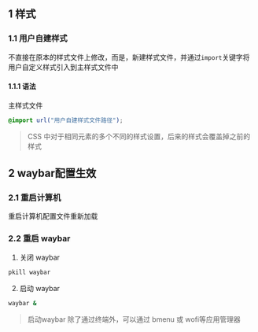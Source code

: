 ## 1  样式

### 1.1  用户自建样式

不直接在原本的样式文件上修改，而是，新建样式文件，并通过`import`关键字将用户自定义样式引入到主样式文件中

#### 1.1.1  语法

主样式文件

```css
@import url("用户自建样式文件路径");
```

> CSS 中对于相同元素的多个不同的样式设置，后来的样式会覆盖掉之前的样式

## 2  waybar配置生效

### 2.1  重启计算机

重启计算机配置文件重新加载

### 2.2  重启 waybar

1. 关闭 waybar

```bash
pkill waybar
```

2. 启动 waybar

```bash
waybar &
```

> 启动waybar 除了通过终端外，可以通过 bmenu 或 wofi等应用管理器
